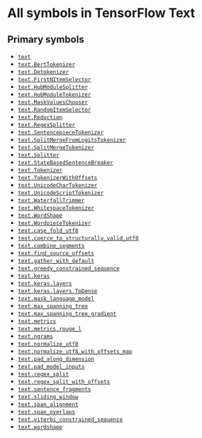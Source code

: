 # All symbols in TensorFlow Text

<!-- Insert buttons and diff -->

## Primary symbols
*  <a href="../text.md"><code>text</code></a>
*  <a href="../text/BertTokenizer.md"><code>text.BertTokenizer</code></a>
*  <a href="../text/Detokenizer.md"><code>text.Detokenizer</code></a>
*  <a href="../text/FirstNItemSelector.md"><code>text.FirstNItemSelector</code></a>
*  <a href="../text/HubModuleSplitter.md"><code>text.HubModuleSplitter</code></a>
*  <a href="../text/HubModuleTokenizer.md"><code>text.HubModuleTokenizer</code></a>
*  <a href="../text/MaskValuesChooser.md"><code>text.MaskValuesChooser</code></a>
*  <a href="../text/RandomItemSelector.md"><code>text.RandomItemSelector</code></a>
*  <a href="../text/Reduction.md"><code>text.Reduction</code></a>
*  <a href="../text/RegexSplitter.md"><code>text.RegexSplitter</code></a>
*  <a href="../text/SentencepieceTokenizer.md"><code>text.SentencepieceTokenizer</code></a>
*  <a href="../text/SplitMergeFromLogitsTokenizer.md"><code>text.SplitMergeFromLogitsTokenizer</code></a>
*  <a href="../text/SplitMergeTokenizer.md"><code>text.SplitMergeTokenizer</code></a>
*  <a href="../text/Splitter.md"><code>text.Splitter</code></a>
*  <a href="../text/StateBasedSentenceBreaker.md"><code>text.StateBasedSentenceBreaker</code></a>
*  <a href="../text/Tokenizer.md"><code>text.Tokenizer</code></a>
*  <a href="../text/TokenizerWithOffsets.md"><code>text.TokenizerWithOffsets</code></a>
*  <a href="../text/UnicodeCharTokenizer.md"><code>text.UnicodeCharTokenizer</code></a>
*  <a href="../text/UnicodeScriptTokenizer.md"><code>text.UnicodeScriptTokenizer</code></a>
*  <a href="../text/WaterfallTrimmer.md"><code>text.WaterfallTrimmer</code></a>
*  <a href="../text/WhitespaceTokenizer.md"><code>text.WhitespaceTokenizer</code></a>
*  <a href="../text/WordShape_cls.md"><code>text.WordShape</code></a>
*  <a href="../text/WordpieceTokenizer.md"><code>text.WordpieceTokenizer</code></a>
*  <a href="../text/case_fold_utf8.md"><code>text.case_fold_utf8</code></a>
*  <a href="../text/coerce_to_structurally_valid_utf8.md"><code>text.coerce_to_structurally_valid_utf8</code></a>
*  <a href="../text/combine_segments.md"><code>text.combine_segments</code></a>
*  <a href="../text/find_source_offsets.md"><code>text.find_source_offsets</code></a>
*  <a href="../text/gather_with_default.md"><code>text.gather_with_default</code></a>
*  <a href="../text/greedy_constrained_sequence.md"><code>text.greedy_constrained_sequence</code></a>
*  <a href="../text/keras.md"><code>text.keras</code></a>
*  <a href="../text/keras/layers.md"><code>text.keras.layers</code></a>
*  <a href="../text/keras/layers/ToDense.md"><code>text.keras.layers.ToDense</code></a>
*  <a href="../text/mask_language_model.md"><code>text.mask_language_model</code></a>
*  <a href="../text/max_spanning_tree.md"><code>text.max_spanning_tree</code></a>
*  <a href="../text/max_spanning_tree_gradient.md"><code>text.max_spanning_tree_gradient</code></a>
*  <a href="../text/metrics.md"><code>text.metrics</code></a>
*  <a href="../text/metrics/rouge_l.md"><code>text.metrics.rouge_l</code></a>
*  <a href="../text/ngrams.md"><code>text.ngrams</code></a>
*  <a href="../text/normalize_utf8.md"><code>text.normalize_utf8</code></a>
*  <a href="../text/normalize_utf8_with_offsets_map.md"><code>text.normalize_utf8_with_offsets_map</code></a>
*  <a href="../text/pad_along_dimension.md"><code>text.pad_along_dimension</code></a>
*  <a href="../text/pad_model_inputs.md"><code>text.pad_model_inputs</code></a>
*  <a href="../text/regex_split.md"><code>text.regex_split</code></a>
*  <a href="../text/regex_split_with_offsets.md"><code>text.regex_split_with_offsets</code></a>
*  <a href="../text/sentence_fragments.md"><code>text.sentence_fragments</code></a>
*  <a href="../text/sliding_window.md"><code>text.sliding_window</code></a>
*  <a href="../text/span_alignment.md"><code>text.span_alignment</code></a>
*  <a href="../text/span_overlaps.md"><code>text.span_overlaps</code></a>
*  <a href="../text/viterbi_constrained_sequence.md"><code>text.viterbi_constrained_sequence</code></a>
*  <a href="../text/wordshape.md"><code>text.wordshape</code></a>
